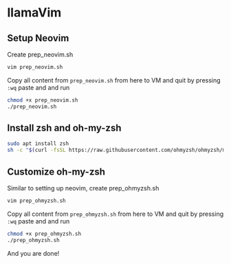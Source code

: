 # llamaVim

## Setup Neovim
Create prep_neovim.sh

```bash
vim prep_neovim.sh
```
Copy all content from `prep_neovim.sh` from here to VM and quit by pressing `:wq` paste and and run

```bash
chmod +x prep_neovim.sh
./prep_neovim.sh
```

## Install zsh and oh-my-zsh
```bash
sudo apt install zsh
sh -c "$(curl -fsSL https://raw.githubusercontent.com/ohmyzsh/ohmyzsh/master/tools/install.sh)"
```

## Customize oh-my-zsh
Similar to setting up neovim, create prep_ohmyzsh.sh

```bash
vim prep_ohmyzsh.sh
```
Copy all content from `prep_ohmyzsh.sh` from here to VM and quit by pressing `:wq` paste and and run

```bash
chmod +x prep_ohmyzsh.sh
./prep_ohmyzsh.sh
```

And you are done!
